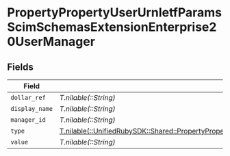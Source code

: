 # PropertyPropertyUserUrnIetfParamsScimSchemasExtensionEnterprise20UserManager


## Fields

| Field                                                                                                                                                                                                                            | Type                                                                                                                                                                                                                             | Required                                                                                                                                                                                                                         | Description                                                                                                                                                                                                                      |
| -------------------------------------------------------------------------------------------------------------------------------------------------------------------------------------------------------------------------------- | -------------------------------------------------------------------------------------------------------------------------------------------------------------------------------------------------------------------------------- | -------------------------------------------------------------------------------------------------------------------------------------------------------------------------------------------------------------------------------- | -------------------------------------------------------------------------------------------------------------------------------------------------------------------------------------------------------------------------------- |
| `dollar_ref`                                                                                                                                                                                                                     | *T.nilable(::String)*                                                                                                                                                                                                            | :heavy_minus_sign:                                                                                                                                                                                                               | N/A                                                                                                                                                                                                                              |
| `display_name`                                                                                                                                                                                                                   | *T.nilable(::String)*                                                                                                                                                                                                            | :heavy_minus_sign:                                                                                                                                                                                                               | N/A                                                                                                                                                                                                                              |
| `manager_id`                                                                                                                                                                                                                     | *T.nilable(::String)*                                                                                                                                                                                                            | :heavy_minus_sign:                                                                                                                                                                                                               | N/A                                                                                                                                                                                                                              |
| `type`                                                                                                                                                                                                                           | [T.nilable(::UnifiedRubySDK::Shared::PropertyPropertyUserUrnIetfParamsScimSchemasExtensionEnterprise20UserManagerType)](../../models/shared/propertypropertyuserurnietfparamsscimschemasextensionenterprise20usermanagertype.md) | :heavy_minus_sign:                                                                                                                                                                                                               | N/A                                                                                                                                                                                                                              |
| `value`                                                                                                                                                                                                                          | *T.nilable(::String)*                                                                                                                                                                                                            | :heavy_minus_sign:                                                                                                                                                                                                               | N/A                                                                                                                                                                                                                              |